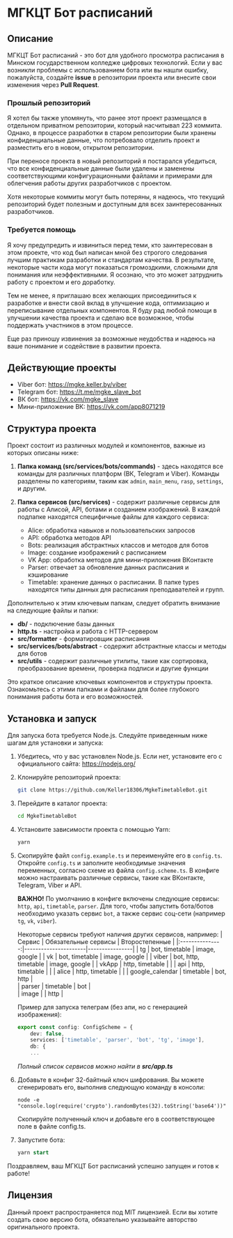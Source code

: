 # МГКЦТ Бот расписаний


## Описание
МГКЦТ Бот расписаний - это бот для удобного просмотра расписания в Минском государственном колледже цифровых технологий. Если у вас возникли проблемы с использованием бота или вы нашли ошибку, пожалуйста, создайте **issue** в репозитории проекта или внесите свои изменения через **Pull Request**.

### Прошлый репозиторий
Я хотел бы также упомянуть, что ранее этот проект размещался в отдельном приватном репозитории, который насчитывал 223 коммита. Однако, в процессе разработки в старом репозитории были хранены конфиденциальные данные, что потребовало отделить проект и разместить его в новом, открытом репозитории.

При переносе проекта в новый репозиторий я постарался убедиться, что все конфиденциальные данные были удалены и заменены соответствующими конфигурационными файлами и примерами для облегчения работы других разработчиков с проектом.

Хотя некоторые коммиты могут быть потеряны, я надеюсь, что текущий репозиторий будет полезным и доступным для всех заинтересованных разработчиков.

### Требуется помощь
Я хочу предупредить и извиниться перед теми, кто заинтересован в этом проекте, что код был написан мной без строгого следования лучшим практикам разработки и стандартам качества. В результате, некоторые части кода могут показаться громоздкими, сложными для понимания или неэффективными. Я осознаю, что это может затруднить работу с проектом и его доработку.

Тем не менее, я приглашаю всех желающих присоединиться к разработке и внести свой вклад в улучшение кода, оптимизацию и переписывание отдельных компонентов. Я буду рад любой помощи в улучшении качества проекта и сделаю все возможное, чтобы поддержать участников в этом процессе.

Еще раз приношу извинения за возможные неудобства и надеюсь на ваше понимание и содействие в развитии проекта.


## Действующие проекты
- Viber бот: https://mgke.keller.by/viber
- Telegram бот: https://t.me/mgke_slave_bot
- ВК бот: https://vk.com/mgke_slave
- Мини-приложение ВК: https://vk.com/app8071219


## Структура проекта
Проект состоит из различных модулей и компонентов, важные из которых описаны ниже:

1. **Папка команд (src/services/bots/commands)** - здесь находятся все команды для различных платформ (ВК, Telegram и Viber). Команды разделены по категориям, таким как `admin`, `main_menu`, `rasp`, `settings`, и другим.

2. **Папка сервисов (src/services)** - содержит различные сервисы для работы с Алисой, API, ботами и созданием изображений. В каждой подпапке находятся специфичные файлы для каждого сервиса:
    - Alice: обработка навыков и пользовательских запросов
    - API: обработка методов API
    - Bots: реализация абстрактных классов и методов для ботов
    - Image: создание изображений с расписанием
    - VK App: обработка методов для мини-приложения ВКонтакте
    - Parser: отвечает за обновление данных расписания и кэширование
    - Timetable: хранение данных о расписании. В папке types находятся типы данных для расписания преподавателей и групп.

Дополнительно к этим ключевым папкам, следует обратить внимание на следующие файлы и папки:

- **db/** - подключение базы данных
- **http.ts** - настройка и работа с HTTP-сервером
- **src/formatter** - форматировщик расписания
- **src/services/bots/abstract** - содержит абстрактные классы и методы для ботов
- **src/utils** - содержит различные утилиты, такие как сортировка, преобразование времени, проверка подписи и другие функции

Это краткое описание ключевых компонентов и структуры проекта. Ознакомьтесь с этими папками и файлами для более глубокого понимания работы бота и его возможностей.


## Установка и запуск
Для запуска бота требуется Node.js. Следуйте приведенным ниже шагам для установки и запуска:

1. Убедитесь, что у вас установлен Node.js. Если нет, установите его с официального сайта: https://nodejs.org/

2. Клонируйте репозиторий проекта:
    ```bash
    git clone https://github.com/Keller18306/MgkeTimetableBot.git
    ```

3. Перейдите в каталог проекта:
    ```bash
    cd MgkeTimetableBot
    ```

4. Установите зависимости проекта с помощью Yarn:
    ```bash
    yarn
    ```

5. Скопируйте файл `config.example.ts` и переименуйте его в `config.ts`. Откройте `config.ts` и заполните необходимые значения переменных, согласно схеме из файла `config.scheme.ts`. В конфиге можно настраивать различные сервисы, такие как ВКонтакте, Telegram, Viber и API.

    **ВАЖНО!** По умолчанию в конфиге включены следующие сервисы: `http`, `api`, `timetable`, `parser`. Для того, чтобы запустить бота/ботов необходимо указать сервис `bot`, а также сервис соц-сети (например `tg`, `vk`, `viber`).

    Некоторые сервисы требуют наличия других сервисов, например:
    |      Сервис     | Обязательные сервисы | Второстепенные |
    |:---------------:|----------------------|----------------|
    | tg              | bot, timetable       | image, google  |
    | vk              | bot, timetable       | image, google  |
    | viber           | bot, http, timetable | image, google  |
    | vkApp           | http, timetable      |                |
    | api             | http, timetable      |                |
    | alice           | http, timetable      |                |
    | google_calendar | timetable            | bot, http      |   
    | parser          | timetable            | bot            |   
    | image           |                      | http           |   

    Пример для запуска телеграм (без апи, но с генерацией изображения):
    ```typescript
    export const config: ConfigScheme = {
        dev: false,
        services: ['timetable', 'parser', 'bot', 'tg', 'image'],
        db: {
        ...
    ```
    *Полный список сервисов можно найти в **src/app.ts***

6. Добавьте в конфиг 32-байтный ключ шифрования. Вы можете сгенерировать его, выполнив следующую команду в консоли:
    ```less
    node -e "console.log(require('crypto').randomBytes(32).toString('base64'))"
    ```
    Скопируйте полученный ключ и добавьте его в соответствующее поле в файле config.ts.

7. Запустите бота:
    ```sql
    yarn start
    ```

Поздравляем, ваш МГКЦТ Бот расписаний успешно запущен и готов к работе!


## Лицензия
Данный проект распространяется под MIT лицензией. Если вы хотите создать свою версию бота, обязательно указывайте авторство оригинального проекта.
